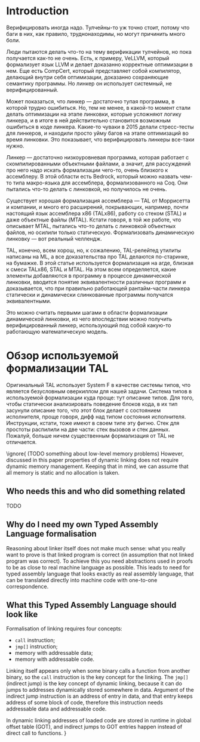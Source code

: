 # Introduction

Верифицировать иногда надо. Тулчейны-то уж точно стоит, потому что баги в
них, как правило, труднонаходимы, но могут причинить много боли.

Люди пытаются делать что-то на тему верификации тулчейнов, но пока
получается как-то не очень. Есть, к примеру, VeLLVM, который формализует
язык LLVM и делает доказанно корректные оптимизации в нем. Еще есть
CompCert, который представляет собой компилятор, делающий внутри себя
оптимизации, доказанно сохраняющие семантику программы. Но линкер он
использует системный, не верифицированный.

Может показаться, что линкер — достаточно тупая программа, в которой трудно
ошибиться. Но, тем не менее, в какой-то момент стали делать оптимизации на
этапе линковки, которые усложняют логику линкера, и в итоге в ней
действительно становится возможным ошибиться в коде линкера. Какие-то
чуваки в 2015 делали стресс-тесты для линкеров, и находили просто уйму
багов на этапе оптимизаций во время линковки. Это показывает, что
верифицировать линкеры все-таки нужно.

Линкер — достаточно низкоуровневая программа, которая работает с
скомпилированными объектными файлами, а значит, для рассуждений про него
надо искать формализации чего-то, очень близкого к ассемблеру. В этой
области есть Bedrock, который можно назвать чем-то типа макро-языка для
ассемблера, формализованного на Coq. Они пытались что-то делать с
линковкой, но получилось не очень.

Существует хорошая формализация ассемблера — TAL от Моррисетта и компании,
и много его расширений, покрывающих, например, почти настоящий язык
ассемблера x86 (TALx86), работу со стеком (STAL) и даже объектные файлы
(MTAL). Кстати говоря, в той же работе, что описывает MTAL, пытались что-то
делать с линковкой объектных файлов, но осилили только статическую.
Формализовать динамическую линковку — вот реальный челлендж.

TAL, конечно, всем хорош, но, к сожалению, TAL-релейтед утилиты написаны на
ML, а все доказательства про TAL делаются по-старинке, на бумажке. В этой
статье используется формализация на агде, близкая к смеси TALx86, STAL и
MTAL. На этом всем определяется, какие элементы добавляются в программу в
процессе динамической линковки, вводится понятие эквивалентности различных
программ и доказывается, что при правильно работающей рантайм-части линкера
статически и динамически слинкованные программы получатся эквивалентными.

Это можно считать первыми шагами в области формализации динамической
линковки, из чего впоследствии можно получить верифицированный линкер,
использующий под собой какую-то работающую математическую модель.

# Обзор используемой формализации TAL

Оригинальный TAL использует System F в качестве системы типов, что является
безусловным оверкиллом для нашей задачи. Система типов в используемой
формализации куда проще: тут описание типов. Для того, чтобы статически
анализировать поведение блоков кода, в их тип засунули описание того, что
этот блок делает с состоянием исполнителя, проще говоря, дифф над типом
состояния исполнителя. Инструкции, кстати, тоже имеют в своем типе эту
фигню. Стек для простоты распилили на две части: стек вызовов и стек
данных. Пожалуй, больше ничем существенным формализация от TAL не
отличается.

\ignore{
(TODO something about low-level memory problems) However, discussed in this
paper properties of dynamic linking does not require dynamic memory
management. Keeping that in mind, we can assume that all memory is static
and no allocation is taken.

## Who needs this and who did something related

TODO

## Why do I need my own Typed Assembly Language formalisation

Reasoning about linker itself does not make much sense: what you really
want to prove is that linked program is correct (in assumption that not
linked program was correct). To achieve this you need abstractions used in
proofs to be as close to real machine language as possible. This leads to
need for typed assembly language that looks exactly as real assembly
language, that can be translated directly into machine code with one-to-one
correspondence.

## What this Typed Assembly Language should look like

Formalisation of linking requires four concepts:

*   `call` instruction;
*   `jmp[]` instruction;
*   memory with addressable data;
*   memory with addressable code.

Linking itself appears only when some binary calls a function from another
binary, so the `call` instruction is the key concept for the linking. The
`jmp[]` (indirect jump) is the key concept of dynamic linking, because it
can do jumps to addresses dynamically stored somewhere in data. Argument of
the indirect jump instruction is an address of entry in data, and that
entry keeps address of some block of code, therefore this instruction needs
addressable data and addressable code.

In dynamic linking addresses of loaded code are stored in runtime in global
offset table (GOT), and indirect jumps to GOT entries happen instead of
direct call to functions.
}
